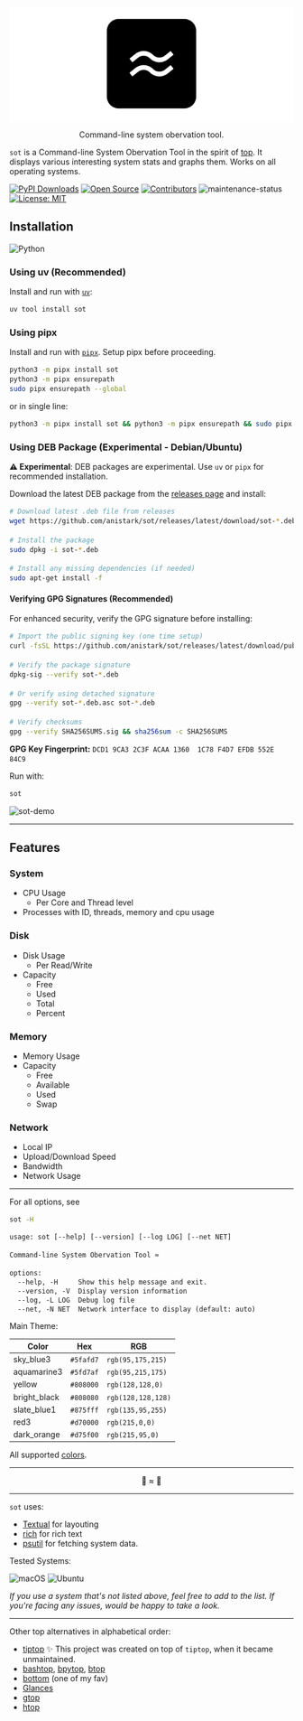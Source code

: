 <p align="center" style="background-color: #ffffff;">
  <a href="https://github.com/anistark/sot"><img alt="sot" src="https://raw.githubusercontent.com/anistark/sot/refs/heads/main/images/sot.png" width="200px"/></a>
  <p align="center">Command-line system obervation tool.</p>
</p>

`sot` is a Command-line System Obervation Tool in the spirit of [top](<https://en.wikipedia.org/wiki/Top_(software)>). It displays various interesting system stats and graphs them. Works on all operating systems.

[![PyPI Downloads](https://static.pepy.tech/badge/sot/month)](https://pypi.org/project/sot/) [![Open Source](https://img.shields.io/badge/open-source-brightgreen)](https://github.com/anistark/sot) [![Contributors](https://img.shields.io/github/contributors/anistark/sot)](https://github.com/anistark/sot/graphs/contributors) ![maintenance-status](https://img.shields.io/badge/maintenance-actively--developed-brightgreen.svg) [![License: MIT](https://img.shields.io/badge/License-MIT-blue.svg)](https://opensource.org/licenses/MIT)

## Installation

![Python](https://img.shields.io/badge/python-3670A0?style=for-the-badge&logo=python&logoColor=ffdd54)

### Using uv (Recommended)

Install and run with [`uv`](https://github.com/astral-sh/uv):

<!--pytest-codeblocks: skip-->

```sh
uv tool install sot
```

### Using pipx

Install and run with [`pipx`](https://github.com/pypa/pipx). Setup pipx before proceeding.

<!--pytest-codeblocks: skip-->

```sh
python3 -m pipx install sot
python3 -m pipx ensurepath
sudo pipx ensurepath --global
```

or in single line:

<!--pytest-codeblocks: skip-->

```sh
python3 -m pipx install sot && python3 -m pipx ensurepath && sudo pipx ensurepath --global
```

### Using DEB Package (Experimental - Debian/Ubuntu)

**⚠️ Experimental**: DEB packages are experimental. Use `uv` or `pipx` for recommended installation.

Download the latest DEB package from the [releases page](https://github.com/anistark/sot/releases) and install:

<!--pytest-codeblocks: skip-->

```sh
# Download latest .deb file from releases
wget https://github.com/anistark/sot/releases/latest/download/sot-*.deb

# Install the package
sudo dpkg -i sot-*.deb

# Install any missing dependencies (if needed)
sudo apt-get install -f
```

#### Verifying GPG Signatures (Recommended)

For enhanced security, verify the GPG signature before installing:

<!--pytest-codeblocks: skip-->

```sh
# Import the public signing key (one time setup)
curl -fsSL https://github.com/anistark/sot/releases/latest/download/public-key.asc | gpg --import

# Verify the package signature
dpkg-sig --verify sot-*.deb

# Or verify using detached signature
gpg --verify sot-*.deb.asc sot-*.deb

# Verify checksums
gpg --verify SHA256SUMS.sig && sha256sum -c SHA256SUMS
```

**GPG Key Fingerprint:** `DCD1 9CA3 2C3F ACAA 1360  1C78 F4D7 EFDB 552E 84C9`


Run with:

<!--pytest-codeblocks: skip-->

```sh
sot
```

![sot-demo](https://github.com/user-attachments/assets/780449fd-27e0-40ee-ae9a-7527bf99d7de)

---

## Features

### System

- CPU Usage
  - Per Core and Thread level
- Processes with ID, threads, memory and cpu usage

### Disk

- Disk Usage
  - Per Read/Write
- Capacity
  - Free
  - Used
  - Total
  - Percent

### Memory

- Memory Usage
- Capacity
  - Free
  - Available
  - Used
  - Swap

### Network

- Local IP
- Upload/Download Speed
- Bandwidth
- Network Usage

---

For all options, see

<!--pytest-codeblocks:skipif(sys.version_info < (3, 10))-->

```sh
sot -H
```

<!--pytest-codeblocks: expected-output-->

```
usage: sot [--help] [--version] [--log LOG] [--net NET]

Command-line System Obervation Tool ≈

options:
  --help, -H     Show this help message and exit.
  --version, -V  Display version information
  --log, -L LOG  Debug log file
  --net, -N NET  Network interface to display (default: auto)
```

Main Theme:

| Color | Hex | RGB |
| --- | --- | --- |
| sky_blue3 | `#5fafd7` | `rgb(95,175,215)` |
| aquamarine3 | `#5fd7af` | `rgb(95,215,175)` |
| yellow | `#808000` | `rgb(128,128,0)` |
| bright_black | `#808080` | `rgb(128,128,128)` |
| slate_blue1 | `#875fff` | `rgb(135,95,255)` |
| red3 | `#d70000` | `rgb(215,0,0)` |
| dark_orange | `#d75f00` | `rgb(215,95,0)` |

All supported [colors](https://rich.readthedocs.io/en/latest/appendix/colors.html).

---

<p align="center">
  <p align="center">🏴 ≈ 🏴</p>
</p>

---

`sot` uses:
- [Textual](https://github.com/willmcgugan/textual/) for layouting
- [rich](https://rich.readthedocs.io/en/latest/index.html) for rich text
- [psutil](https://github.com/giampaolo/psutil) for fetching system data.

Tested Systems:

![macOS](https://img.shields.io/badge/mac%20os-000000?style=for-the-badge&logo=macos&logoColor=F0F0F0)
![Ubuntu](https://img.shields.io/badge/Ubuntu-E95420?style=for-the-badge&logo=ubuntu&logoColor=white)

_If you use a system that's not listed above, feel free to add to the list. If you're facing any issues, would be happy to take a look._

---

Other top alternatives in alphabetical order:

- [tiptop](https://github.com/nschloe/tiptop) ✨ This project was created on top of `tiptop`, when it became unmaintained.
- [bashtop](https://github.com/aristocratos/bashtop), [bpytop](https://github.com/aristocratos/bpytop), [btop](https://github.com/aristocratos/btop)
- [bottom](https://github.com/ClementTsang/bottom) (one of my fav)
- [Glances](https://github.com/nicolargo/glances)
- [gtop](https://github.com/aksakalli/gtop)
- [htop](https://github.com/htop-dev/htop)
